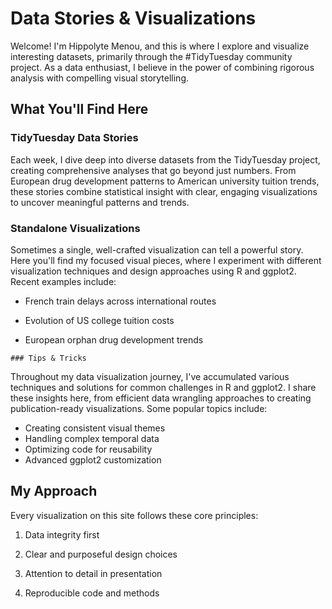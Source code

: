 # Data Stories & Visualizations

Welcome! I'm Hippolyte Menou, and this is where I explore and visualize interesting datasets, primarily through the #TidyTuesday community project. As a data enthusiast, I believe in the power of combining rigorous analysis with compelling visual storytelling.

## What You'll Find Here

### TidyTuesday Data Stories

Each week, I dive deep into diverse datasets from the TidyTuesday project, creating comprehensive analyses that go beyond just numbers. From European drug development patterns to American university tuition trends, these stories combine statistical insight with clear, engaging visualizations to uncover meaningful patterns and trends.

### Standalone Visualizations

Sometimes a single, well-crafted visualization can tell a powerful story. Here you'll find my focused visual pieces, where I experiment with different visualization techniques and design approaches using R and ggplot2. Recent examples include:

-   French train delays across international routes

-   Evolution of US college tuition costs

-   European orphan drug development trends

```         
### Tips & Tricks
```

Throughout my data visualization journey, I've accumulated various techniques and solutions for common challenges in R and ggplot2. I share these insights here, from efficient data wrangling approaches to creating publication-ready visualizations. Some popular topics include:

-   Creating consistent visual themes
-   Handling complex temporal data
-   Optimizing code for reusability
-   Advanced ggplot2 customization

## My Approach

Every visualization on this site follows these core principles:

1.  Data integrity first

2.  Clear and purposeful design choices

3.  Attention to detail in presentation

4.  Reproducible code and methods
